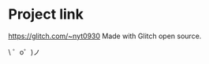 Project link
=================

https://glitch.com/~nyt0930
Made with Glitch open source.



\ ゜o゜)ノ
